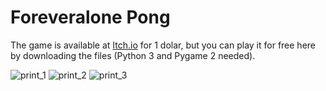 # Foreveralone Pong

The game is available at [Itch.io](https://alexsander-rosante.itch.io/foreveralone-pong) for 1 dolar, but you can play it for free here by downloading the files (Python 3 and Pygame 2 needed). 

![print_1](https://i.ibb.co/Pc28h3q/print-1.png)
![print_2](https://i.ibb.co/gdZTV1H/print-2.png)
![print_3](https://i.ibb.co/B3X7qk0/print-3.png)

